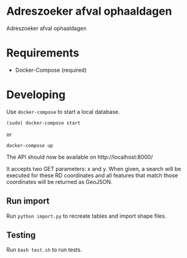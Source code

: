 Adreszoeker afval ophaaldagen
==============================

Adreszoeker afval ophaaldagen

# Requirements

* Docker-Compose (required)


# Developing
Use `docker-compose` to start a local database.

	(sudo) docker-compose start

or

	docker-compose up

The API should now be available on http://localhost:8000/

It accepts two GET parameters: x and y. When given, a search will be executed for these RD coordinates and all features
 that match those coordinates will be returned as GeoJSON.

## Run import
Run `python import.py` to recreate tables and import shape files.


## Testing
Run `bash test.sh` to run tests.
